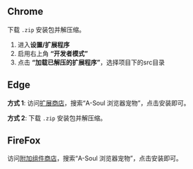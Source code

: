 ## Chrome

下载 `.zip` 安装包并解压缩。

1. 进入**设置/扩展程序**
2. 启用右上角 **“开发者模式”**
3. 点击 **“加载已解压的扩展程序”**，选择项目下的src目录

## Edge

**方式 1**: 访问[扩展商店](https://microsoftedge.microsoft.com/addons)，搜索“A-Soul 浏览器宠物”，点击安装即可。

**方式 2**: 下载 `.zip` 安装包并解压缩。

## FireFox

访问[附加组件商店](https://addons.mozilla.org)，搜索“A-Soul 浏览器宠物”，点击安装即可。
